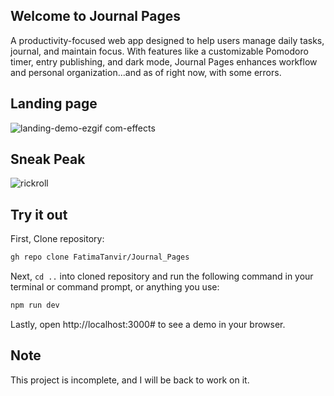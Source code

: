 ## Welcome to Journal Pages

A productivity-focused web app designed to help users manage daily tasks, journal, and maintain focus. With features like a customizable Pomodoro timer, entry publishing, and dark mode, Journal Pages enhances workflow and personal organization...and as of right now, with some errors.

## Landing page

![landing-demo-ezgif com-effects](https://github.com/user-attachments/assets/af3a7d09-a11f-4ee6-9e44-c58b3898df61)

## Sneak Peak

![rickroll](https://github.com/user-attachments/assets/014c5480-f393-434f-a546-e931cbbe3ee3)

## Try it out

First, Clone repository:

```bash 
gh repo clone FatimaTanvir/Journal_Pages
```
Next, ```cd ..``` into cloned repository and run the following command in your terminal or command prompt, or anything you use:

```bash
npm run dev
```
Lastly, open http://localhost:3000# to see a demo in your browser.

## Note 
This project is incomplete, and I will be back to work on it.
